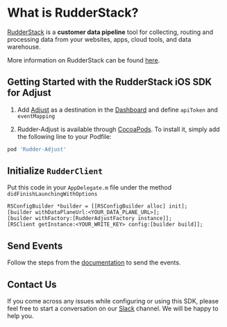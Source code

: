 # What is RudderStack?

[RudderStack](https://rudderstack.com/) is a **customer data pipeline** tool for collecting, routing and processing data from your websites, apps, cloud tools, and data warehouse.

More information on RudderStack can be found [here](https://github.com/rudderlabs/rudder-server).

## Getting Started with the RudderStack iOS SDK for Adjust

1. Add [Adjust](https://www.adjust.com) as a destination in the [Dashboard](https://app.rudderstack.com/) and define ```apiToken``` and ```eventMapping```

2. Rudder-Adjust is available through [CocoaPods](https://cocoapods.org). To install it, simply add the following line to your Podfile:

```ruby
pod 'Rudder-Adjust'
```

## Initialize ```RudderClient```

Put this code in your ```AppDelegate.m``` file under the method ```didFinishLaunchingWithOptions```
```
RSConfigBuilder *builder = [[RSConfigBuilder alloc] init];
[builder withDataPlaneUrl:<YOUR_DATA_PLANE_URL>];
[builder withFactory:[RudderAdjustFactory instance]];
[RSClient getInstance:<YOUR_WRITE_KEY> config:[builder build]];
```

## Send Events

Follow the steps from the [documentation](https://www.rudderstack.com/docs/destinations/streaming-destinations/adjust/) to send the events.

## Contact Us

If you come across any issues while configuring or using this SDK, please feel free to start a conversation on our [Slack](https://resources.rudderstack.com/join-rudderstack-slack) channel. We will be happy to help you.
